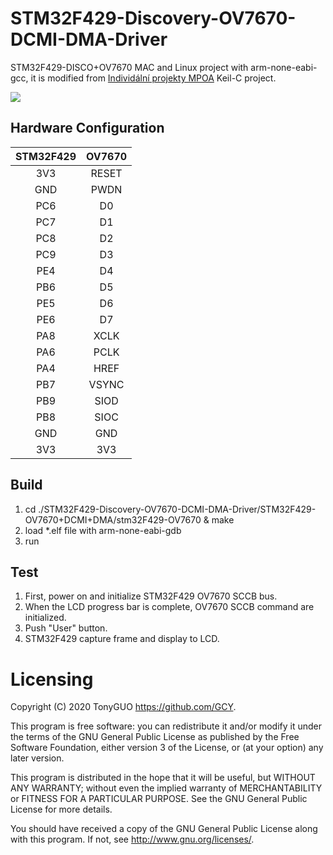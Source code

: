 # STM32F429-Discovery-OV7670-DCMI-DMA-Driver

STM32F429-DISCO+OV7670 MAC and Linux project with arm-none-eabi-gcc, it is modified from [Individální projekty MPOA](http://www.urel.feec.vutbr.cz/MPOA/2014/cam-ov7670) Keil-C project.

![](https://github.com/GCY/STM32F429-Version/STM32F429-Discovery-OV7670-DCMI-DMA-Driver/blob/master/res/demo.gif) 

## Hardware Configuration
| STM32F429 | OV7670 |
| :----: | :----: |
| 3V3 | RESET |
| GND | PWDN |
| PC6 | D0 |
| PC7 | D1 |
| PC8 | D2 |
| PC9 | D3 |
| PE4 | D4 |
| PB6 | D5 |
| PE5 | D6 |
| PE6 | D7 |
| PA8 | XCLK |
| PA6 | PCLK |
| PA4 | HREF |
| PB7 | VSYNC |
| PB9 | SIOD |
| PB8 | SIOC |
| GND | GND |
| 3V3 | 3V3 |

## Build

 1. cd ./STM32F429-Discovery-OV7670-DCMI-DMA-Driver/STM32F429-OV7670+DCMI+DMA/stm32F429-OV7670 & make
 2. load *.elf file with arm-none-eabi-gdb
 3. run

## Test

 1. First, power on and initialize STM32F429 OV7670 SCCB bus.
 2. When the LCD progress bar is complete, OV7670 SCCB command are initialized.
 3. Push "User" button.
 4. STM32F429 capture frame and display to LCD.

Licensing
=======
Copyright (C) 2020  TonyGUO <https://github.com/GCY>.

This program is free software: you can redistribute it and/or modify
it under the terms of the GNU General Public License as published by
the Free Software Foundation, either version 3 of the License, or
(at your option) any later version.

This program is distributed in the hope that it will be useful,
but WITHOUT ANY WARRANTY; without even the implied warranty of
MERCHANTABILITY or FITNESS FOR A PARTICULAR PURPOSE.  See the
GNU General Public License for more details.

You should have received a copy of the GNU General Public License
along with this program.  If not, see <http://www.gnu.org/licenses/>.
